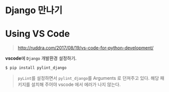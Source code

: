 # Django 만나기

# Using VS Code
> http://ruddra.com/2017/08/19/vs-code-for-python-development/

**vscode**에 `Django` 개발환경 설정하기.

```bash
$ pip install pylint_django
```
> `pyLint`를 설정하면서 `pylint_django`를 Arguments 로 던져주고 있다. 
> 해당 패키지를 설치해 주어야 vscode 에서 에러가 나지 않는다.
